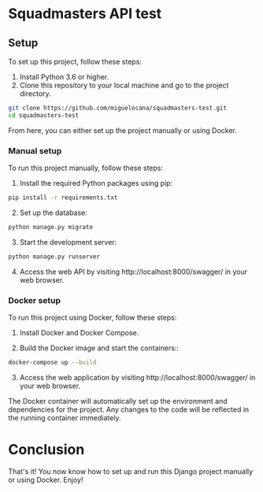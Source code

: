 # Squadmasters API test

## Setup 
To set up this project, follow these steps:

1. Install Python 3.6 or higher.
2. Clone this repository to your local machine and go to the project directory.
```bash
git clone https://github.com/miguelocana/squadmasters-test.git
cd squadmasters-test
```

From here, you can either set up the project manually or using Docker.

### Manual setup
To run this project manually, follow these steps:

1. Install the required Python packages using pip:
```bash
pip install -r requirements.txt
```
2. Set up the database:
```bash
python manage.py migrate
```
3. Start the development server:
```bash
python manage.py runserver
```
4. Access the web API by visiting http://localhost:8000/swagger/ in your web browser.


### Docker setup
To run this project using Docker, follow these steps:

1. Install Docker and Docker Compose.

2. Build the Docker image and start the containers::
```bash
docker-compose up --build
```
3. Access the web application by visiting http://localhost:8000/swagger/ in your web browser.

The Docker container will automatically set up the environment and dependencies for the project. Any changes to the code will be reflected in the running container immediately.

# Conclusion
That's it! You now know how to set up and run this Django project manually or using Docker. Enjoy!